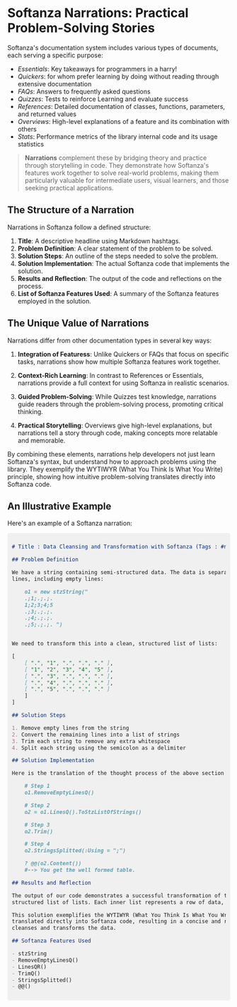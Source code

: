# Softanza Narrations: Practical Problem-Solving Stories

Softanza's documentation system includes various types of documents, each serving a specific purpose:

- *Essentials*: Key takeaways for programmers in a harry!
- *Quickers*: for whom prefer learning by doing without reading through extensive documentation 
- *FAQs*: Answers to frequently asked questions
- *Quizzes*: Tests to reinforce Learning and evaluate success
- *References*: Detailed documentation of classes, functions, parameters, and returned values
- *Overviews*: High-level explanations of a feature and its combination with others
- *Stats*: Performance metrics of the library internal code and its usage statistics

> **Narrations** complement these by bridging theory and practice through storytelling in code. They demonstrate how Softanza's features work together to solve real-world problems, making them particularly valuable for intermediate users, visual learners, and those seeking practical applications.

## The Structure of a Narration

Narrations in Softanza follow a defined structure:

1. **Title**: A descriptive headline using Markdown hashtags.
2. **Problem Definition**: A clear statement of the problem to be solved.
3. **Solution Steps**: An outline of the steps needed to solve the problem.
4. **Solution Implementation**: The actual Softanza code that implements the solution.
5. **Results and Reflection**: The output of the code and reflections on the process.
6. **List of Softanza Features Used**: A summary of the Softanza features employed in the solution.

## The Unique Value of Narrations

Narrations differ from other documentation types in several key ways:

1. **Integration of Featuress**: Unlike Quickers or FAQs that focus on specific tasks, narrations show how multiple Softanza features work together.

2. **Context-Rich Learning**: In contrast to References or Essentials, narrations provide a full context for using Softanza in realistic scenarios.

3. **Guided Problem-Solving**: While Quizzes test knowledge, narrations guide readers through the problem-solving process, promoting critical thinking.

4. **Practical Storytelling**: Overviews give high-level explanations, but narrations tell a story through code, making concepts more relatable and memorable.

By combining these elements, narrations help developers not just learn Softanza's syntax, but understand how to approach problems using the library. They exemplify the WYTIWYR (What You Think Is What You Write) principle, showing how intuitive problem-solving translates directly into Softanza code.

## An Illustrative Example

Here's an example of a Softanza narration:

<div style="background-color: #f0f0f0; padding: 10px; border-radius: 5px;">

```markdown
# Title : Data Cleansing and Transformation with Softanza (Tags : #narration #data-cleansing #sdata-transformation)

## Problem Definition

We have a string containing semi-structured data. The data is separated by semicolons and spread across multiple
lines, including empty lines:

	o1 = new stzString("
	.;1;.;.;.
	1;2;3;4;5
	.;3;.;.;.
	.;4;.;.;.
	.;5;.;.;. ")


We need to transform this into a clean, structured list of lists:

[
	[ ".", "1", ".", ".", "." ],
	[ "1", "2", "3", "4", "5" ],
	[ ".", "3", ".", ".", "." ],
	[ ".", "4", ".", ".", "." ],
	[ ".", "5", ".", ".", "." ]
	]
]

## Solution Steps

1. Remove empty lines from the string
2. Convert the remaining lines into a list of strings
3. Trim each string to remove any extra whitespace
4. Split each string using the semicolon as a delimiter

## Solution Implementation

Here is the translation of the thought process of the above section in Softanza:

	# Step 1
	o1.RemoveEmptyLinesQ()

	# Step 2
	o2 = o1.LinesQ().ToStzListOfStrings()

	# Step 3
	o2.Trim()

	# Step 4
	o2.StringsSplitted(:Using = ";")

	? @@(o2.Content())
	#--> You get the well formed table.

## Results and Reflection

The output of our code demonstrates a successful transformation of the semi-structured data into a clean,
structured list of lists. Each inner list represents a row of data, with empty cells represented by dots.

This solution exemplifies the WYTIWYR (What You Think Is What You Write) principle. Our thought process
translated directly into Softanza code, resulting in a concise and readable solution that effectively
cleanses and transforms the data.

## Softanza Features Used

- stzString
- RemoveEmptyLinesQ()
- LinesQR()
- TrimQ()
- StringsSplitted()
- @@()
```
